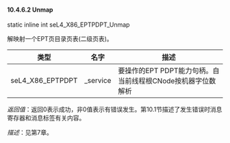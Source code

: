 #### 10.4.6.2  Unmap

static inline int seL4_X86_EPTPDPT_Unmap

解映射一个EPT页目录页表(二级页表)。

类型 | 名字 | 描述
--- | --- | ---
seL4_X86_EPTPDPT | _service | 要操作的EPT PDPT能力句柄。自当前线程根CNode按机器字位数解析

*返回值*：返回0表示成功，非0值表示有错误发生。第10.1节描述了发生错误时消息寄存器和消息标签有关内容。

*描述*：见第7章。
